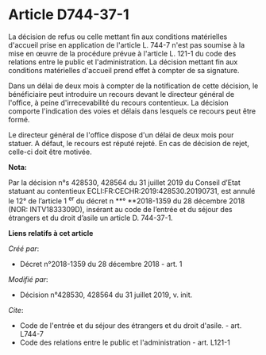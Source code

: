 # Article D744-37-1

La décision de refus ou celle mettant fin aux conditions matérielles d'accueil prise en application de l'article L. 744-7
n'est pas soumise à la mise en œuvre de la procédure prévue à l'article L. 121-1 du code des relations entre le public et
l'administration. La décision mettant fin aux conditions matérielles d'accueil prend effet à compter de sa signature. 

Dans un délai de deux mois à compter de la notification de cette décision, le bénéficiaire peut introduire un recours devant
le directeur général de l'office, à peine d'irrecevabilité du recours contentieux. La décision comporte l'indication des
voies et délais dans lesquels ce recours peut être formé. 

Le directeur général de l'office dispose d'un délai de deux mois pour statuer. A défaut, le recours est réputé rejeté. En cas
de décision de rejet, celle-ci doit être motivée.

**Nota:**

Par la décision n°s 428530, 428564 du 31 juillet 2019 du Conseil d’Etat statuant au contentieux
ECLI:FR:CECHR:2019:428530.20190731, est annulé le 12° de l’article 1
  <sup>er</sup> du décret n
  **° **2018-1359 du 28 décembre 2018 (NOR: INTV1833309D), insérant au code de l’entrée et du séjour des étrangers et du
droit d’asile un article D. 744-37-1.

**Liens relatifs à cet article**

_Créé par_:

  - Décret n°2018-1359 du 28 décembre 2018 - art. 1

_Modifié par_:

  - Décision n°428530, 428564 du 31 juillet 2019, v. init.

_Cite_:

  - Code de l'entrée et du séjour des étrangers et du droit d'asile. - art. L744-7
  - Code des relations entre le public et l'administration - art. L121-1
